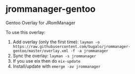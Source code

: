 # jrommanager-gentoo
Gentoo Overlay for JRomManager

To use this overlay:
1. Add overlay (only the first time): `layman -o https://raw.githubusercontent.com/bugalo/jrommanager-gentoo/master/overlay.xml -f -a jrommanager`
2. Sync the overlay: `layman -s jrommanager`
3. If you use eix then do `eix-update`
4. Install/update with `emerge -av jrommanager`
